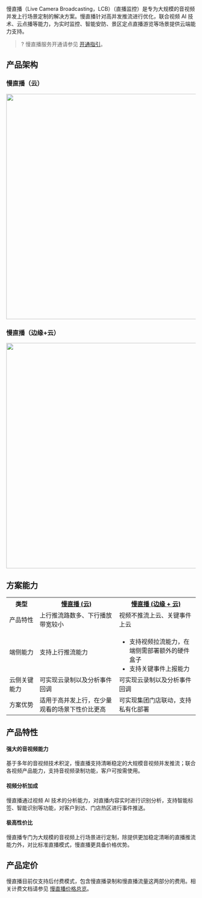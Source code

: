 慢直播（Live Camera Broadcasting，LCB）（直播监控）是专为大规模的音视频并发上行场景定制的解决方案。慢直播针对高并发推流进行优化，联合视频 AI 技术、云点播等能力，为实时监控、智能安防、景区定点直播游览等场景提供云端能力支持。    

> ? 慢直播服务开通请参见 [开通指引](https://cloud.tencent.com/document/product/267/34286)。

## 产品架构
[](id:SL_cloud)
### 慢直播（云）
<img src="https://main.qcloudimg.com/raw/af0f704bc5d1a83cc97eee2e31068977.svg" width="600px">

[](id:SL_bcloud)
### 慢直播（边缘+云）

<img src="https://main.qcloudimg.com/raw/f9ca113b6c0bf628e5760d9a666ec0cc.svg" width="600px">


## 方案能力

<table><tr><th width="16%">类型</th>
<th width="42%"><a href="#SL_cloud">慢直播 (云)</a></th>
<th width="42%"><a href="#SL_bcloud">慢直播 (边缘 + 云) </a></th></tr>
<tr>
<td>产品特性</td>
<td>上行推流路数多、下行播放带宽较小</td>
<td>视频不推流上云、关键事件上云</td>
</tr>
<tr>
<td>端侧能力</td>
<td>支持上行推流能力</td>
<td><ul style="margin-bottom:0px;"> <li>支持视频拉流能力，在端侧需部署额外的硬件盒子</li><li>支持关键事件上报能力</li></ul></td>
</tr>
<tr>
<td>云侧关键能力</td>
<td>可实现云录制以及分析事件回调</td>
<td>可实现云录制以及分析事件回调</td>
</tr>
<tr>
<td>方案优势</td>
<td>适用于高并发上行，在少量观看的场景下性价比更高</td>
<td>可实现集团门店联动，支持私有化部署</td>
</tr></table>

## 产品特性

#### 强大的音视频能力
基于多年的音视频技术积淀，慢直播支持清晰稳定的大规模音视频并发推流；联合各视频产品能力，支持音视频录制功能，客户可按需使用。  

#### 视频分析加成
慢直播通过视频 AI 技术的分析能力，对直播内容实时进行识别分析，支持智能标签、智能识别等功能，对客户到访、门店热区进行事件推送。  

#### 极高性价比
慢直播专门为大规模的音视频上行场景进行定制，除提供更加稳定清晰的直播推流能力外，对比标准直播模式，慢直播更具备价格优势。

## 产品定价
慢直播目前仅支持后付费模式，包含慢直播录制和慢直播流量这两部分的费用。相关计费文档请参见 [慢直播价格总览](https://cloud.tencent.com/document/product/267/39171)。
